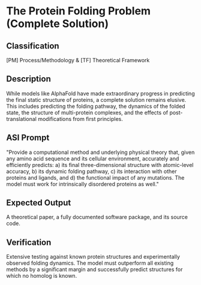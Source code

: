 # The Protein Folding Problem (Complete Solution)

## Classification

[PM] Process/Methodology & [TF] Theoretical Framework

## Description

While models like AlphaFold have made extraordinary progress in predicting the final static structure of proteins, a complete solution remains elusive. This includes predicting the folding pathway, the dynamics of the folded state, the structure of multi-protein complexes, and the effects of post-translational modifications from first principles.

## ASI Prompt

"Provide a computational method and underlying physical theory that, given any amino acid sequence and its cellular environment, accurately and efficiently predicts: a) its final three-dimensional structure with atomic-level accuracy, b) its dynamic folding pathway, c) its interaction with other proteins and ligands, and d) the functional impact of any mutations. The model must work for intrinsically disordered proteins as well."

## Expected Output

A theoretical paper, a fully documented software package, and its source code.

## Verification

Extensive testing against known protein structures and experimentally observed folding dynamics. The model must outperform all existing methods by a significant margin and successfully predict structures for which no homolog is known.
